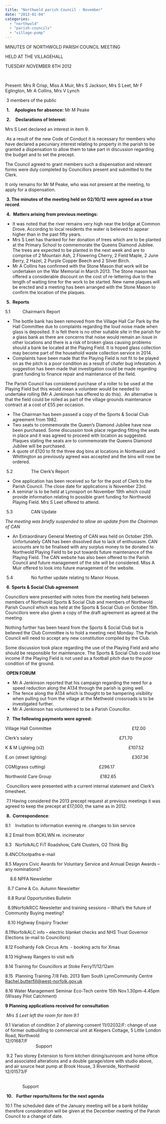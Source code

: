 ```yaml
---
title: "Northwold parish Council - November"
date: "2013-01-04"
categories: 
  - "northwold"
  - "parish-councils"
  - "village-pump"
---
```


MINUTES OF NORTHWOLD PARISH COUNCIL MEETING

HELD AT THE VILLAGEHALL

TUESDAY NOVEMBER 6TH 2012

 

Present: Mrs R Crisp, Miss A Muir, Mrs S Jackson, Mrs S Leet, Mr F Eglington, Mr A Collins, Mrs V Lynch

 3 members of the public

 **1.**    **Apologies for absence:** Mr M Peake

 **2.**    **Declarations of Interest:**

Mrs S Leet declared an interest in item 9.

 As a result of the new Code of Conduct it is necessary for members who have declared a pecuniary interest relating to property in the parish to be granted a dispensation to allow them to take part in discussion regarding the budget and to set the precept.

The Council agreed to grant members such a dispensation and relevant forms were duly completed by Councillors present and submitted to the Clerk.

It only remains for Mr M Peake, who was not present at the meeting, to apply for a dispensation.

 **3\. The minutes of the meeting held on** **02/10/12** **were agreed as a true record**.

 **4.**  **Matters arising from previous meetings:**

- It was noted that the river remains very high near the bridge at Common Drove. According to local residents the water is believed to appear higher than in the past fifty years.
- Mrs S Leet has thanked for her donation of trees which are to be planted at the Primary School to commemorate the Queens Diamond Jubilee. The trees are expected to be planted in the next week and are to comprise of 2 Mountain Ash, 2 Flowering Cherry, 2 Field Maple, 2 June Berry, 2 Hazel, 2 Purple Copper Beech and 2 Silver Birch.
- Mr A Collins has confirmed with the Stone Mason that work will be undertaken on the War Memorial in March 2013. The Stone mason has offered a considerable discount on the cost of re-lettering due to the length of waiting time for the work to be started. New name plaques will be erected and a meeting has been arranged with the Stone Mason to confirm the location of the plaques.

 **5.  Reports**

5.1          Chairman’s Report

- The bottle bank has been removed from the Village Hall Car Park by the Hall Committee due to complaints regarding the loud noise made when glass is deposited. It is felt there is no other suitable site in the parish for a glass bank as there are concerns that noise would remain an issue in other locations and there is a risk of broken glass causing problems should a bank be located at the Playing Field. It is hoped glass collection may become part of the household waste collection service in 2014.
- Complaints have been made that the Playing Field is not fit to be played on as the pitch is a poor condition as a result of chafer bug infestation. A suggestion has been made that investigation could be made regarding grant funding to finance repair and maintenance of the field.

The Parish Council has considered purchase of a roller to be used at the Playing Field but this would mean a volunteer would be needed to undertake rolling (Mr A Jenkinson has offered to do this).  An alternative is that the field could be rolled as part of the village grounds maintenance contract at a cost of £55 per occasion.

- The Chairman has been passed a copy of the Sports & Social Club agreement from 1982.
- Two seats to commemorate the Queen’s Diamond Jubilee have now been purchased. Some discussion took place regarding fitting the seats in place and it was agreed to proceed with location as suggested. Plaques stating the seats are to commemorate the Queens Diamond Jubilee will be purchased.
- A quote of £120 to fit the three dog bins at locations in Northwold and Whittington as previously agreed was accepted and the bins will now be ordered.

 5.2               The Clerk’s Report

- One application has been received so far for the post of Clerk to the Parish Council. The close date for applications is November 23rd.
- A seminar is to be held at Lynnsport on November 19th which could provide information relating to possible grant funding for Northwold Playing Field. Mrs S Leet offered to attend.

 5.3               CAN Update

_The meeting was briefly suspended to allow an update from the Chairman of CAN_

- An Extraordinary General Meeting of CAN was held on October 25th. Unfortunately CAN has been dissolved due to lack of enthusiasm. CAN accounts are to be finalised with any surplus money to be donated to Northwold Playing Field to be put towards future maintenance of the Playing Field. The CAN website has also been offered to the Parish Council and future management of the site will be considered. Miss A Muir offered to look into future management of the website.

 5.4               No further update relating to Manor House.

 **6**. **Sports & Social Club agreement**

Councillors were presented with notes from the meeting held between members of Northwold Sports & Social Club and members of Northwold Parish Council which was held at the Sports & Social Club on October 15th. Councillors were also given a copy of the draft agreement as agreed at the meeting.

Nothing further has been heard from the Sports & Social Club but is believed the Club Committee is to hold a meeting next Monday. The Parish Council will need to accept any new constitution compiled by the Club.

Some discussion took place regarding the use of the Playing Field and who should be responsible for maintenance. The Sports & Social Club could lose income if the Playing Field is not used as a football pitch due to the poor condition of the ground.

 **OPEN FORUM**

- Mr A Jenkinson reported that his campaign regarding the need for a speed reduction along the A134 through the parish is going well.
- The fence along the A134 which is thought to be hampering visibility when pulling out from the village at the Methwold crossroads is to be investigated further.
- Mr A Jenkinson has volunteered to be a Parish Councillor.

 **7.**  **The following payments were agreed:**

Village Hall Committee                                                                  £12.00

Clerk’s salary                                                                       £71.70

K & M Lighting (x2)                                                                     £107.52

E.on (street lighting)                                                                      £307.36

CGM(grass cutting)                                            £296.17

Northwold Care Group                                        £182.65

 Councillors were presented with a current internal statement and Clerk’s timesheet.

 7.1 Having considered the 2013 precept request at previous meetings it was agreed to keep the precept at £17,000, the same as in 2012.

 **8.  Correspondence**:

8.1    Invitation to information evening re. changes to bin service

8.2 Email from BCKLWN re. incinerator

8.3   NorfolkALC FiT Roadshow, Café Clusters, O2 Think Big

8.4NCCfootpaths e-mail

8.5 Mayors Civic Awards for Voluntary Service and Annual Design Awards – any nominations?

    8.6 NPFA Newsletter

  8.7 Came & Co. Autumn Newsletter

  8.8 Rural Opportunities Bulletin

  8.9NorfolkRCC Newsletter and training sessions – What’s the future of Community Buying meeting?

  8.10 Highway Enquiry Tracker

8.11NorfolkALC info – electric blanket checks and NHS Trust Governor Elections (e-mail to Councillors)

8.12 Foolhardy Folk Circus Arts  - booking acts for Xmas

8.13 Highway Rangers to visit w/b

8.14 Training for Councillors at Stoke Ferry11/12/12am

8.15  Planning Training 7/8 Feb. 2013 9am South LynnCommunity Centre [Rachel.butterfill@west-norfolk.gov.uk](mailto:Rachel.butterfill@west-norfolk.gov.uk)

8.16 Water Management Seminar Eco-Tech centre 15th Nov.1.30pm-4.45pm (Wissey Pilot Catchment)

**9 Planning applications received for consultation**

 _Mrs S Leet left the room for item 9.1_

9.1 Variation of condition 2 of planning consent 11/02032/F: change of use of former outbuilding to commercial unit at Keepers Cottage, 5 Little London Road, Northwold 12/01687/F                                                                                                                                      Support

 9.2 Two storey Extension to form kitchen dining/sunroom and home office and associated alterations and a double garage/store with studio above, and air source heat pump at Brook House, 3 Riverside, Northwold 12/01573/F

                                                                                                                                              Support

 **10.**   **Further reports/items for the next agenda**

10.1 The scheduled date of the January meeting will be a bank holiday therefore consideration will be given at the December meeting of the Parish Council to a change of date.
